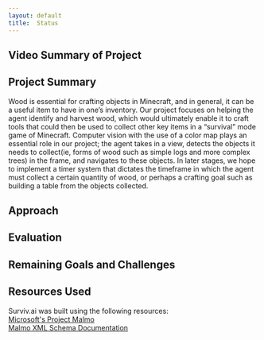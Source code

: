 ```yaml
---
layout: default
title:  Status
---
```

## Video Summary of Project

## Project Summary
Wood is essential for crafting objects in Minecraft, and in general, it can be a useful item to have in one’s inventory. Our project focuses on helping the agent identify and harvest wood, which would ultimately enable it to craft tools that could then be used to collect other key items in a “survival” mode game of Minecraft. Computer vision with the use of a color map plays an essential role in our project; the agent takes in a view, detects the objects it needs to collect(ie, forms of wood such as simple logs and more complex trees) in the frame, and navigates to these objects. In later stages, we hope to implement a timer system that dictates the timeframe in which the agent must collect a certain quantity of wood, or perhaps a crafting goal such as building a table from the objects collected.

## Approach

## Evaluation

## Remaining Goals and Challenges

## Resources Used
Surviv.ai was built using the following resources:<br>
<a href="https://www.microsoft.com/en-us/research/project/project-malmo/">Microsoft's Project Malmo</a><br>
<a href="https://microsoft.github.io/malmo/0.30.0/Schemas/Mission.html#element_AgentHandlers">Malmo XML Schema Documentation</a><br>